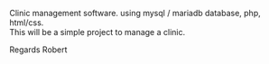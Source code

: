 Clinic management software.
using mysql / mariadb database, php, html/css.<br>
This will be a simple project to manage a clinic.

Regards
Robert
